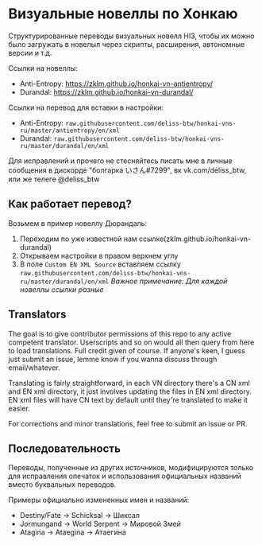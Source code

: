 # Визуальные новеллы по Хонкаю
Структурированные переводы визуальных новелл HI3, чтобы их можно было загружать в новелыл через скрипты, расширения, автономные версии и т.д.

Ссылки на новеллы:
* Anti-Entropy: https://zklm.github.io/honkai-vn-antientropy/
* Durandal: https://zklm.github.io/honkai-vn-durandal/

Ссылки на перевод для вставки в настройки:
* Anti-Entropy: `raw.githubusercontent.com/deliss-btw/honkai-vns-ru/master/antientropy/en/xml`
* Durandal: `raw.githubusercontent.com/deliss-btw/honkai-vns-ru/master/durandal/en/xml`

Для исправлений и прочего не стесняйтесь писать мне в личные сообщения в дискорде "болгарка いさん#7299", вк vk.com/deliss_btw, или же телеге @deliss_btw

## Как работает перевод?
Возьмем в пример новеллу Дюрандаль:
1. Переходим по уже известной нам ссылке(zklm.github.io/honkai-vn-durandal)
2. Открываем настройки в правом верхнем углу
3. В поле `Custom EN XML Source` вставляем ссылку `raw.githubusercontent.com/deliss-btw/honkai-vns-ru/master/durandal/en/xml`
*Важное примечание: Для каждой новеллы ссылки разные*


## Translators
The goal is to give contributor permissions of this repo to any active competent translator. Userscripts and so on would all then query from here to load translations. Full credit given of course. If anyone's keen, I guess just submit an issue, lemme know if you wanna discuss through email/whatever.

Translating is fairly straightforward, in each VN directory there's a CN xml and EN xml directory, it just involves updating the files in EN xml directory. EN xml files will have CN text by default until they're translated to make it easier.

For corrections and minor translations, feel free to submit an issue or PR.

## Последовательность
Переводы, полученные из других источников, модифицируются только для исправления опечаток и использования официальных названий вместо буквальных переводов.

Примеры официально измененных имен и названий:
* Destiny/Fate -> Schicksal -> Шиксал
* Jormungand -> World Serpent -> Мировой Змей
* Atagina -> Ataegina -> Атаегина

